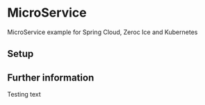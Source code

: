 # MicroService
MicroService example for Spring Cloud, Zeroc Ice and Kubernetes

## Setup


## Further information
Testing text
